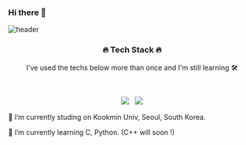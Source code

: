### Hi there 👋

![header](https://capsule-render.vercel.app/api?type=waving&color=auto&height=300&section=header&text=Jiyoung%20Lim&fontSize=90)


<h3 align="center"><b>🔥 Tech Stack 🔥</b></h3>
<p align="center"> I've used the techs below more than once and I'm still learning 🛠 </p>
</br>

<!--https://img.shields.io/badge/텍스트-뱃지컬러?style=flat-square&logo=이모지이름&logoColor=white-->
<p align="center">
<img src="https://img.shields.io/badge/python-3670A0?style=for-the-badge&logo=python&logoColor=ffdd54"/></a> &nbsp 
<img src="https://img.shields.io/badge/c-%2300599C.svg?style=for-the-badge&logo=c&logoColor=white"/></a> </p>


🔭 I’m currently studing on Kookmin Univ, Seoul, South Korea.

🌱 I’m currently learning C, Python. (C++ will soon !)


<!--
**nonijuiice/nonijuiice** is a ✨ _special_ ✨ repository because its `README.md` (this file) appears on your GitHub profile.

Here are some ideas to get you started:

- 🔭 I’m currently working on ...
 🌱 I’m currently learning C, Python
- 👯 I’m looking to collaborate on ...
- 🤔 I’m looking for help with ...
- 💬 Ask me about ...
- 📫 How to reach me: mischief@kookmin.ac.kr
- 😄 Pronouns: ...
- ⚡ Fun fact: ...
-->
